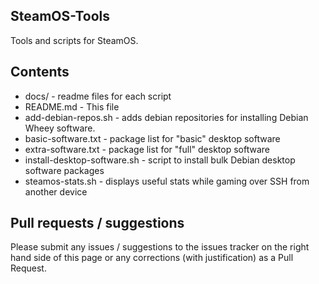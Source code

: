 ## SteamOS-Tools
Tools and scripts for SteamOS.

## Contents
* docs/ - readme files for each script
* README.md - This file
* add-debian-repos.sh - adds debian repositories for installing Debian Wheey software.
* basic-software.txt - package list for "basic" desktop software
* extra-software.txt - package list for "full" desktop software
* install-desktop-software.sh - script to install bulk Debian desktop software packages
* steamos-stats.sh - displays useful stats while gaming over SSH from another device

## Pull requests / suggestions
Please submit any issues / suggestions to the issues tracker on the right hand side of this page
or any corrections (with justification) as a Pull Request.
